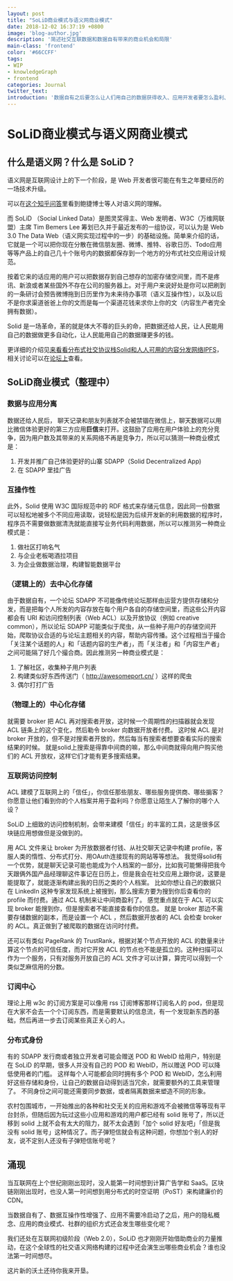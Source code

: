 ```yaml
---
layout: post
title: "SoLiD商业模式与语义网商业模式"
date: 2018-12-02 16:37:19 +0800
image: 'blog-author.jpg'
description: '简述社交互联数据和数据自有带来的商业机会和局限'
main-class: 'frontend'
color: '#66CCFF'
tags:
- WIP
- knowledgeGraph
- frontend
categories: Journal
twitter_text:
introduction: '数据自有之后要怎么让人们用自己的数据获得收入、应用开发者要怎么盈利、会有哪些新的机会出现在互联网上'
---
```

# SoLiD商业模式与语义网商业模式

## 什么是语义网？什么是 SoLiD？

语义网是互联网设计上的下一个阶段，是 Web 开发者很可能在有生之年要经历的一场技术升级。

可以在[这个知乎问答](https://www.zhihu.com/question/19550885)里看到鲍捷博士等人对语义网的理解。

而 SoLiD （Social Linked Data）是图灵奖得主、Web 发明者、W3C（万维网联盟）主席 Tim Bemers Lee 筹划已久并于最近发布的一组协议，可以认为是 Web 3.0 The Data Web（语义网实现过程中的一步）的基础设施。简单来介绍的话，它就是一个可以把你现在分散在微信朋友圈、微博、推特、谷歌日历、Todo应用等等产品上的自己几十个账号内的数据都保存到一个地方的分布式社交应用设计规范。

按着它来的话应用的用户可以把数据存到自己想存的加密存储空间里，而不是疼讯、新浪或者某些国外不存在公司的服务器上。对于用户来说好处是你可以把刷到的一条研讨会预告微博拖到日历里作为未来待办事项（语义互操作性），以及以后不是你求渠道爸爸上你的文而是每一个渠道花钱来求你上你的文（内容生产者完全拥有数据）。

Solid 是一场革命，革的就是体大不尊的巨头的命，把数据还给人民，让人民能用自己的数据做更多自动化，让人民能用自己的数据赚更多的钱。

更详细的介绍见[来看看分布式社交协议栈Solid和人人可用的内容分发网络IPFS](https://onetwo.ren/%E7%9C%8B%E7%9C%8B%E5%88%86%E5%B8%83%E5%BC%8F%E7%A4%BE%E4%BA%A4%E5%8D%8F%E8%AE%AESolid/)，相关讨论可以在[论坛上](https://forum.learnsolid.cn/category/2/%E7%BB%BC%E5%90%88%E8%AE%A8%E8%AE%BA)查看。

## SoLiD商业模式（整理中）

### 数据与应用分离

数据还给人民后， 聊天记录和朋友列表就不会被禁锢在微信上，聊天数据可以用比微信体验更好的第三方应用**巨信**来打开。这鼓励了应用在用户体验上的充分竞争，因为用户数及其带来的关系网络不再是竞争力，所以可以猜测一种商业模式是：

1. 开发并推广自己体验更好的山寨 SDAPP（Solid Decentralized App)
2. 在 SDAPP 里挂广告

### 互操作性

此外，Solid 使用 W3C 国际规范中的 RDF 格式来存储元信息，因此同一份数据可以轻松地被多个不同应用读取，说轻松是因为后续开发新的利用数据的程序时，程序员不需要做数据清洗就能直接写业务代码利用数据，所以可以推测另一种商业模式是：

1. 做社区打响名气
2. 与企业老板喝酒拉项目
3. 为企业做数据治理，构建智能数据平台

### （逻辑上的）去中心化存储

由于数据自有，一个论坛 SDAPP 不可能像传统论坛那样由运营方提供存储和分发，而是把每个人所发的内容存放在每个用户各自的存储空间里，而这些公开内容都会有 URI 和访问控制列表（Web ACL）以及开放协议（例如 creative common），所以论坛 SDAPP 可能类似于爬虫，从一些种子用户的存储空间开始，爬取协议合适的与论坛主题相关的内容，帮助内容传播。这个过程相当于撮合「关注某个话题的人」和「话题内容的生产者」，而「关注者」和「内容生产者」之间可能隔了好几个撮合商。因此推测另一种商业模式是：

1. 了解社区，收集种子用户列表
2. 构建类似好东西传送门（ http://awesomeport.cn/ ）这样的爬虫
3. 偶尔打打广告

### （物理上的）中心化存储

就需要 broker 把 ACL 再对搜索者开放，这时候一个周期性的扫描器就会发现 ACL 链条上的这个变化，然后勒令 broker 向数据开放者付费。
这时候 ACL 是对 broker 开放的，但不是对搜索者开放的，然后每当有搜索者想要查看实际的搜索结果的时候。
就是solid上搜索是得靠中间商的嘛，那么中间商就得向用户购买他们的 ACL 开放权，这样它们才能有更多搜索结果。

### 互联网访问控制

ACL 建模了互联网上的「信任」，你信任那些朋友、哪些服务提供商、哪些掮客？你愿意让他们看到你的个人档案并用于盈利吗？你愿意让陌生人了解你的哪个人设？

SoLiD 上细致的访问控制机制，会带来建模「信任」的丰富的工具，这是很多区块链应用想做但是没做到的。

用 ACL 文件来让 broker 为开放数据者付钱、从社交聊天记录中构建 profile，客服人类的惰性、分布式打分、用OAuth连接现有的网站等等想法。
我觉得solid有一个优势，就是聊天记录可能也能成为个人档案的一部分，比如我可能懒得把我今天跟俩外国产品经理聊这件事记在日历上，但是我会在社交应用上跟你说，这要是能提取了，就能逐渐构建出我的日历之类的个人档案。
比如你想让自己的数据只在 LinkedIn 这种专家发现系统上被搜到，那么搜索方要为搜到你后查看你的 profile 而付费。通过 ACL 机制来让中间商盈利了。
感觉重点就在于 ACL 可以实现 broker 能搜到你，但是搜索者不能直接查看你的信息。
就是 broker 那边不需要存储数据的副本，而是设置一个 ACL ，然后数据开放者的 ACL 会检查 broker 的 ACL。真正做到了被爬取的数据在访问时付费。

还可以有类似 PageRank 的 TrustRank，根据对某个节点开放的 ACL 的数量来计算这个节点的可信任度，而对它开放 ACL 的节点也不能是孤立的。这种扫描可以作为一个服务，只有对服务开放自己的 ACL 文件才可以计算，算完可以得到一个类似芝麻信用的分数。

### 订阅中心

理论上用 w3c 的订阅方案是可以像用 rss 订阅博客那样订阅名人的 pod，但是现在大家不会去一个个订阅东西，而是需要默认的信息流，有一个发现新东西的基础，然后再进一步去订阅某些真正关心的人。

### 分布式身份

有的 SDAPP 发行商或者独立开发者可能会赠送 POD 和 WebID 给用户，特别是在 SoLiD 的早期，很多人并没有自己的 POD 和 WebID，所以赠送 POD 可以降低使用者的门槛。
这样每个人可能都会同时拥有多个 POD 和 WebID，怎么利用好这些存储和身份，让自己的数据自动得到适当冗余，就需要额外的工具来管理了。
不同身份之间可能还需要同步数据，或者隔离数据来塑造不同的形象。

农村包围城市，一开始推出的各种和社交无关的应用和游戏不会被微信等等现有平台封杀，但随后因为玩过这些小应用和游戏的用户都已经有 solid 账号了，所以迁移到 solid 上就不会有太大的阻力，就不太会遇到「加个 solid 好友吧」「但是我没有 solid 账号」这种情况了。而子弹短信就会有这种问题，你想加个别人的好友，说不定别人还没有子弹短信账号呢？

## 涌现

当互联网在上个世纪刚刚出现时，没人能第一时间想到计算广告学和 SaaS。区块链刚刚出现时，也没人第一时间想到用分布式的时空证明（PoST）来构建廉价的 CDN。

当数据自有了、数据互操作性增强了、应用不需要冷启动了之后，用户的隐私概念、应用的商业模式、社群的组织方式还会发生哪些变化呢？

我们还处在互联网初级阶段（Web 2.0），SoLiD 也才刚刚开始借助商业的力量推动，在这个全球性的社交语义网络构建的过程中还会演生出哪些商业机会？谁也没法第一时间想尽。

这片新的沃土还待你我来开垦。
